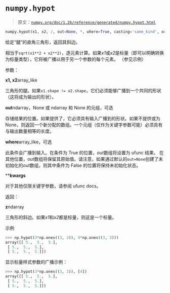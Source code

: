 # `numpy.hypot`

> 原文：[`numpy.org/doc/1.26/reference/generated/numpy.hypot.html`](https://numpy.org/doc/1.26/reference/generated/numpy.hypot.html)

```py
numpy.hypot(x1, x2, /, out=None, *, where=True, casting='same_kind', order='K', dtype=None, subok=True[, signature, extobj]) = <ufunc 'hypot'>
```

给定“腿”的直角三角形，返回其斜边。

相当于`sqrt(x1**2 + x2**2)`，逐元素计算。如果*x1*或*x2*是标量（即可以明确转换为标量类型），它将被广播以用于另一个参数的每个元素。 （参见示例）

参数：

**x1, x2**array_like

三角形的腿。如果`x1.shape != x2.shape`，它们必须能够广播到一个共同的形状（这将成为输出的形状）。

**out**ndarray，None 或 ndarray 和 None 的元组，可选

存储结果的位置。如果提供了，它必须具有输入广播到的形状。如果不提供或为 None，则返回一个新分配的数组。一个元组（仅作为关键字参数可能）必须具有与输出数量相等的长度。

**where**array_like，可选

此条件会广播到输入。在条件为 True 的位置，*out*数组将设置为 ufunc 结果。 在其他位置，*out*数组将保留其原始值。请注意，如果通过默认的`out=None`创建了未初始化的*out*数组，则其中条件为 False 的位置将保持未初始化状态。

****kwargs**

对于其他仅限关键字参数，请参阅 ufunc docs。

返回：

**z**ndarray

三角形的斜边。如果*x1*和*x2*都是标量，则这是一个标量。

示例

```py
>>> np.hypot(3*np.ones((3, 3)), 4*np.ones((3, 3)))
array([[ 5.,  5.,  5.],
 [ 5.,  5.,  5.],
 [ 5.,  5.,  5.]]) 
```

显示标量样式参数的广播示例：

```py
>>> np.hypot(3*np.ones((3, 3)), [4])
array([[ 5.,  5.,  5.],
 [ 5.,  5.,  5.],
 [ 5.,  5.,  5.]]) 
```
